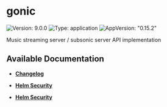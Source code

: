 # gonic

![Version: 9.0.0](https://img.shields.io/badge/Version-9.0.0-informational?style=flat-square) ![Type: application](https://img.shields.io/badge/Type-application-informational?style=flat-square) ![AppVersion: "0.15.2"](https://img.shields.io/badge/AppVersion-"0.15.2"-informational?style=flat-square)

Music streaming server / subsonic server API implementation

## Available Documentation

- [**Changelog**](CHANGELOG)

- [**Helm Security**](container-security)

- [**Helm Security**](helm-security)

